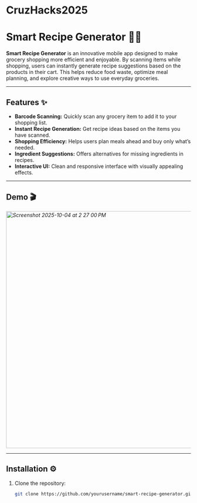 # CruzHacks2025

# Smart Recipe Generator 🛒🍳

**Smart Recipe Generator** is an innovative mobile app designed to make grocery shopping more efficient and enjoyable. By scanning items while shopping, users can instantly generate recipe suggestions based on the products in their cart. This helps reduce food waste, optimize meal planning, and explore creative ways to use everyday groceries.  

---

## Features ✨

- **Barcode Scanning:** Quickly scan any grocery item to add it to your shopping list.  
- **Instant Recipe Generation:** Get recipe ideas based on the items you have scanned.  
- **Shopping Efficiency:** Helps users plan meals ahead and buy only what’s needed.  
- **Ingredient Suggestions:** Offers alternatives for missing ingredients in recipes.  
- **Interactive UI:** Clean and responsive interface with visually appealing effects.  

---

## Demo 🎬

*<img width="524" height="646" alt="Screenshot 2025-10-04 at 2 27 00 PM" src="https://github.com/user-attachments/assets/0b298d74-7d65-4513-b9ac-0d0da593557b" />*


---

## Installation ⚙️

1. Clone the repository:  
   ```bash
   git clone https://github.com/yourusername/smart-recipe-generator.git
